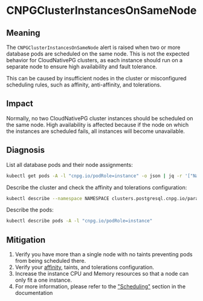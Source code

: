 CNPGClusterInstancesOnSameNode
============================

Meaning
-------

The `CNPGClusterInstancesOnSameNode` alert is raised when two or more database pods are scheduled on the same node. This
is not the expected behavior for CloudNativePG clusters, as each instance should run on a separate node to ensure high
availability and fault tolerance.

This can be caused by insufficient nodes in the cluster or misconfigured scheduling rules, such as affinity, anti-affinity,
and tolerations.

Impact
------

Normally, no two CloudNativePG cluster instances should be scheduled on the same node. High availability is affected because
if the node on which the instances are scheduled fails, all instances will become unavailable.

Diagnosis
---------

List all database pods and their node assignments:

```bash
kubectl get pods -A -l "cnpg.io/podRole=instance" -o json | jq -r '["Namespace", "Pod", "Node"], ( .items[] | [.metadata.namespace, .metadata.name, .spec.nodeName]) | @tsv' | column -t
```

Describe the cluster and check the affinity and tolerations configuration:

```bash
kubectl describe --namespace NAMESPACE clusters.postgresql.cnpg.io/paradedb
```

Describe the pods:

```bash
kubectl describe pods -A -l "cnpg.io/podRole=instance"
```

Mitigation
----------

1. Verify you have more than a single node with no taints preventing pods from being scheduled there.
2. Verify your [affinity](https://kubernetes.io/docs/concepts/scheduling-eviction/assign-pod-node/), taints, and tolerations configuration.
3. Increase the instance CPU and Memory resources so that a node can only fit a one instance.
4. For more information, please refer to the ["Scheduling"](https://cloudnative-pg.io/documentation/current/scheduling/) section in the documentation
